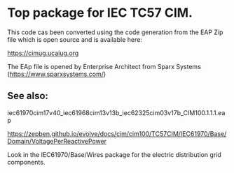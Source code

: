 
# Top package for IEC TC57 CIM.

This code cas been converted using the code generation from the EAP Zip file which is open source and is available here:

https://cimug.ucaiug.org

The EAp file is opened by Enterprise Architect from Sparx Systems (https://www.sparxsystems.com/)

## See also:

iec61970cim17v40_iec61968cim13v13b_iec62325cim03v17b_CIM100.1.1.1.eap

https://zepben.github.io/evolve/docs/cim/cim100/TC57CIM/IEC61970/Base/Domain/VoltagePerReactivePower

Look in the IEC61970/Base/Wires package for the electric distribution grid components. 

